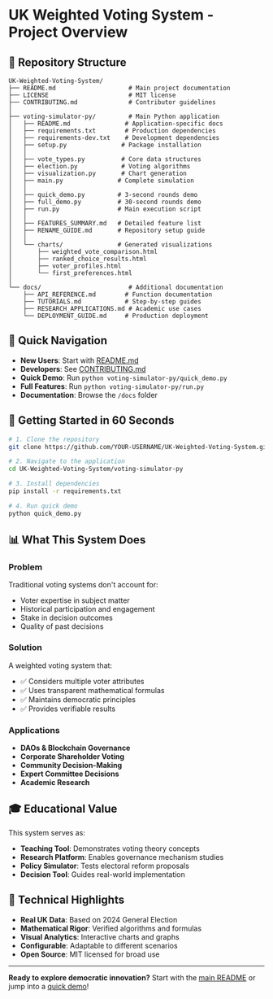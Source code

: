 # UK Weighted Voting System - Project Overview

## 📁 Repository Structure

```
UK-Weighted-Voting-System/
├── README.md                    # Main project documentation
├── LICENSE                      # MIT license
├── CONTRIBUTING.md              # Contributor guidelines
│
├── voting-simulator-py/         # Main Python application
│   ├── README.md               # Application-specific docs
│   ├── requirements.txt        # Production dependencies
│   ├── requirements-dev.txt    # Development dependencies
│   ├── setup.py               # Package installation
│   │
│   ├── vote_types.py          # Core data structures
│   ├── election.py            # Voting algorithms
│   ├── visualization.py       # Chart generation
│   ├── main.py               # Complete simulation
│   │
│   ├── quick_demo.py         # 3-second rounds demo
│   ├── full_demo.py          # 30-second rounds demo
│   ├── run.py                # Main execution script
│   │
│   ├── FEATURES_SUMMARY.md   # Detailed feature list
│   ├── RENAME_GUIDE.md       # Repository setup guide
│   │
│   └── charts/               # Generated visualizations
│       ├── weighted_vote_comparison.html
│       ├── ranked_choice_results.html
│       ├── voter_profiles.html
│       └── first_preferences.html
│
└── docs/                        # Additional documentation
    ├── API_REFERENCE.md        # Function documentation
    ├── TUTORIALS.md            # Step-by-step guides
    ├── RESEARCH_APPLICATIONS.md # Academic use cases
    └── DEPLOYMENT_GUIDE.md     # Production deployment
```

## 🎯 Quick Navigation

- **New Users**: Start with [README.md](README.md)
- **Developers**: See [CONTRIBUTING.md](CONTRIBUTING.md)
- **Quick Demo**: Run `python voting-simulator-py/quick_demo.py`
- **Full Features**: Run `python voting-simulator-py/run.py`
- **Documentation**: Browse the `/docs` folder

## 🚀 Getting Started in 60 Seconds

```bash
# 1. Clone the repository
git clone https://github.com/YOUR-USERNAME/UK-Weighted-Voting-System.git

# 2. Navigate to the application
cd UK-Weighted-Voting-System/voting-simulator-py

# 3. Install dependencies
pip install -r requirements.txt

# 4. Run quick demo
python quick_demo.py
```

## 📊 What This System Does

### Problem
Traditional voting systems don't account for:
- Voter expertise in subject matter
- Historical participation and engagement
- Stake in decision outcomes
- Quality of past decisions

### Solution
A weighted voting system that:
- ✅ Considers multiple voter attributes
- ✅ Uses transparent mathematical formulas
- ✅ Maintains democratic principles
- ✅ Provides verifiable results

### Applications
- **DAOs & Blockchain Governance**
- **Corporate Shareholder Voting**
- **Community Decision-Making**
- **Expert Committee Decisions**
- **Academic Research**

## 🎓 Educational Value

This system serves as:
- **Teaching Tool**: Demonstrates voting theory concepts
- **Research Platform**: Enables governance mechanism studies
- **Policy Simulator**: Tests electoral reform proposals
- **Decision Tool**: Guides real-world implementation

## 🔬 Technical Highlights

- **Real UK Data**: Based on 2024 General Election
- **Mathematical Rigor**: Verified algorithms and formulas
- **Visual Analytics**: Interactive charts and graphs
- **Configurable**: Adaptable to different scenarios
- **Open Source**: MIT licensed for broad use

---

**Ready to explore democratic innovation?** 
Start with the [main README](README.md) or jump into a [quick demo](voting-simulator-py/quick_demo.py)!
